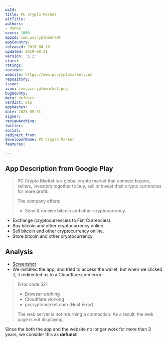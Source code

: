 ```yaml
---
wsId: 
title: PC Crypto Market
altTitle: 
authors:
- danny
users: 1000
appId: com.pccryptomarket
appCountry: 
released: 2019-08-18
updated: 2019-08-31
version: '1.2'
stars: 
ratings: 
reviews: 
website: https://www.pccryptomarket.com
repository: 
issue: 
icon: com.pccryptomarket.png
bugbounty: 
meta: defunct
verdict: wip
appHashes: 
date: 2023-05-31
signer: 
reviewArchive: 
twitter: 
social: 
redirect_from: 
developerName: PC Crypto Market
features: 

---
```


## App Description from Google Play 

> PC Crypto Market is a global crypto market that connect buyers, sellers, investors together to buy, sell or invest their crypto currencies for more profit.
>
> The company offers:
> 
> - Send & receive bitcoin and other cryptocurrency.
- Exchange (cryptocurrencies to Fiat Currencies).
- Buy bitcoin and other cryptocurrency online.
- Sell bitcoin and other cryptocurrency online.
- Store bitcoin and other cryptocurrency.

## Analysis

- [Screenshot](https://twitter.com/BitcoinWalletz/status/1663835605325709313) 
- We installed the app, and tried to access the wallet, but when we clicked it, it redirected us to a Cloudflare.com error: 

> Error code 521 
>
> - Browser working 
> - Cloudflare working 
> - pccryptomarket.com (Host Error)
>
> The web server is not returning a connection. As a result, the web page is not displaying. 

Since the both the app and the website no longer work for more than 3 years, we consider this as **defunct**
